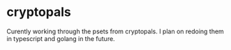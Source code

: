 # cryptopals
Curently working through the psets from cryptopals. I plan on redoing them in typescript and golang in the future. 


